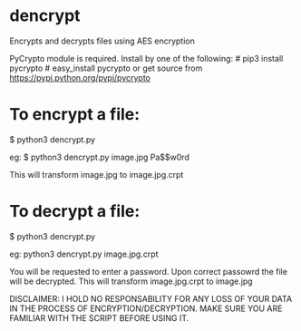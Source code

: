 dencrypt
========

Encrypts and decrypts files using AES encryption

PyCrypto module is required.
Install by one of the following:
\# pip3 install pycrypto
\# easy_install pycrypto
or get source from https://pypi.python.org/pypi/pycrypto

# To encrypt a file:

$ python3 dencrypt.py <file> <password>

eg: $ python3 dencrypt.py image.jpg Pa$$w0rd

This will transform image.jpg to image.jpg.crpt


# To decrypt a file:

$ python3 dencrypt.py <crptfile>

eg: python3 dencrypt.py image.jpg.crpt

You will be requested to enter a password. Upon correct passowrd the file will be decrypted.
This will transform image.jpg.crpt to image.jpg


DISCLAIMER: I HOLD NO RESPONSABILITY FOR ANY LOSS OF YOUR DATA IN THE PROCESS OF ENCRYPTION/DECRYPTION. MAKE SURE YOU ARE FAMILIAR WITH THE SCRIPT BEFORE USING IT.
